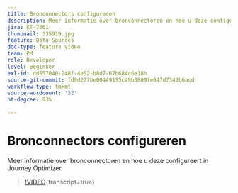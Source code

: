 ```yaml
---
title: Bronconnectors configureren
description: Meer informatie over bronconnectoren en hoe u deze configureert in Journey Optimizer.
jira: KT-7561
thumbnail: 335919.jpg
feature: Data Sources
doc-type: feature video
team: PM
role: Developer
level: Beginner
exl-id: dd557040-248f-4e52-b8d7-67b684c6e18b
source-git-commit: fd9d277be00449155c49b3809fe647d7342b6acd
workflow-type: tm+mt
source-wordcount: '32'
ht-degree: 93%

---
```


# Bronconnectors configureren

Meer informatie over bronconnectoren en hoe u deze configureert in Journey Optimizer.

>[!VIDEO](https://video.tv.adobe.com/v/335919?quality=12&learn=on){transcript=true}
